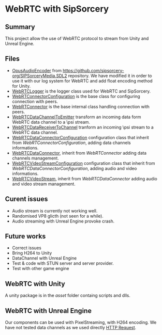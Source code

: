 ﻿# WebRTC with SipSorcery

## Summary
This project allow the use of WebRTC protocol to stream from Unity and Unreal Engine.

## Files
* [OpusAudioEncoder](src/OpusAudioEncoder.cs) from https://github.com/sipsorcery-org/SIPSorceryMedia.SDL2 repository. We have modified it in order to use it with our log system for WebRTC and add float encoding method for Unity. 
* [WebRTCLogger](src/WebRTCLogger.cs) is the logger class used for WebRTC and SipSorcery.
* [WebRTConnectorConfiguration](src/WebRTConnectorConfiguration.cs) is the base class for configuring connection with peers.
* [WebRTConnector](src/WebRTConnector.cs) is the base internal class handling connection with peers.
* [WebRTCDataChannelToEmitter](src/WebRTCDataChannelToEmitter.cs) transform an incoming data form WebRTC data channel to a \\psi stream.
* [WebRTCDataReceiverToChannel](src/WebRTCDataReceiverToChannel.cs) tranform an incoming \\psi stream to a WebRTC data channel. 
* [WebRTCDataConnectorConfiguration](src/WebRTCDataConnectorConfiguration.cs) configuration class that inherit from *WebRTConnectorConfiguration*, adding data channels informations.
* [WebRTCDataConnector](src/WebRTCDataConnector.cs), inherit from *WebRTConnector* adding data channels management.
* [WebRTCVideoStreamConfiguration](src/WebRTCVideoStreamConfiguration.cs) configuration class that inherit from *WebRTCDataConnectorConfiguration*, adding audio and video informations.
* [WebRTCVideoStream](src/WebRTCVideoStream.cs), inherit from *WebRTCDataConnector* adding audio and video stream  management.

## Curent issues
* Audio stream is currently not working well.
* Randomised VP8 glicth (not seen for a while).
* Audio streaming with Unreal Engine provoke crash.

## Future works
* Correct issues
* Bring H264 to Unity
* DataChannel with Unreal Engine
* Test & code with STUN server and server provider.
* Test with other game engine

## WebRTC with Unity
A unity package is in the *asset* folder containg scripts and dlls.

## WebRTC with Unreal Engine
Our components can be used with PixelStreaming, with H264 encoding. We have not tested data channels as we used directly [HTTP Request](../UnrealRemoteConnector). 